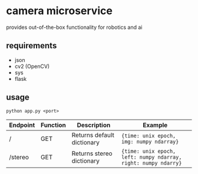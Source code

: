 # camera microservice

provides out-of-the-box functionality for robotics and ai

## requirements

* json
* cv2 (OpenCV)
* sys
* flask

## usage

`python app.py <port>`

Endpoint | Function | Description | Example
--- | --- | --- | ---
/ | GET | Returns default dictionary | `{time: unix epoch, img: numpy ndarray}`
/stereo | GET | Returns stereo dictionary | `{time: unix epoch, left: numpy ndarray, right: numpy ndarry}`

